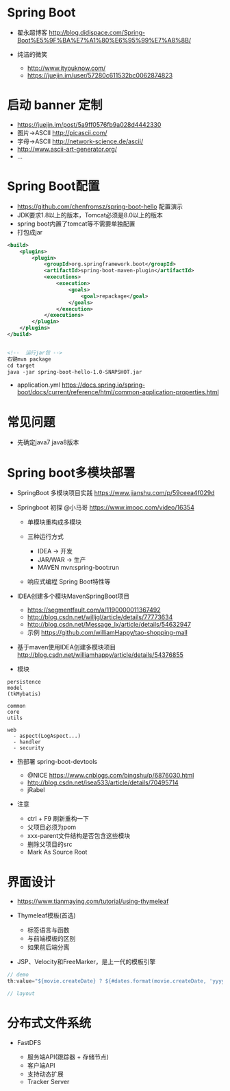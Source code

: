 # Spring Boot

- 翟永超博客 <http://blog.didispace.com/Spring-Boot%E5%9F%BA%E7%A1%80%E6%95%99%E7%A8%8B/>
- 纯洁的微笑

  - <http://www.ityouknow.com/>
  - <https://juejin.im/user/57280c611532bc0062874823>

# 启动 banner 定制 

  - <https://juejin.im/post/5a9ff0576fb9a028d4442330>
  - 图片->ASCII http://picascii.com/
  - 字母->ASCII http://network-science.de/ascii/
  - http://www.ascii-art-generator.org/
  - ...

# Spring Boot配置

- <https://github.com/chenfromsz/spring-boot-hello> 配置演示
- JDK要求1.8以上的版本，Tomcat必须是8.0以上的版本
- spring boot内置了tomcat等不需要单独配置
- 打包成jar

```xml
<build>
    <plugins>
        <plugin>
            <groupId>org.springframework.boot</groupId>
            <artifactId>spring-boot-maven-plugin</artifactId>
            <executions>
                <execution>
                    <goals>
                        <goal>repackage</goal>
                    </goals>
                </execution>
            </executions>
        </plugin>
    </plugins>
</build>


<!--  运行jar包 -->
右键mvn package
cd target
java -jar spring-boot-hello-1.0-SNAPSHOT.jar
```

- application.yml <https://docs.spring.io/spring-boot/docs/current/reference/html/common-application-properties.html>


# 常见问题

- 先确定java7 java8版本

# Spring boot多模块部署

- SpringBoot 多模块项目实践 <https://www.jianshu.com/p/59ceea4f029d>
- Springboot 初探 @小马哥 <https://www.imooc.com/video/16354>

  - 单模块重构成多模块
  - 三种运行方式

    - IDEA -> 开发
    - JAR/WAR -> 生产
    - MAVEN mvn:spring-boot:run

  - 响应式编程 Spring Boot特性等

- IDEA创建多个模块MavenSpringBoot项目

  - <https://segmentfault.com/a/1190000011367492>
  - <http://blog.csdn.net/willjgl/article/details/77773634>
  - <http://blog.csdn.net/Message_lx/article/details/54632947>
  - 示例 <https://github.com/williamHappy/tao-shopping-mall>

- 基于maven使用IDEA创建多模块项目 <http://blog.csdn.net/williamhappy/article/details/54376855>

- 模块

```shell
persistence
model
(tkMybatis)

common
core
utils

web
  - aspect(LogAspect...)
  - handler
  - security
```

- 热部署 spring-boot-devtools

  - @NICE <https://www.cnblogs.com/bingshu/p/6876030.html>
  - <http://blog.csdn.net/isea533/article/details/70495714>
  - jRabel  

- 注意
  - ctrl + F9 刷新重构一下
  - 父项目必须为pom
  - xxx-parent文件结构是否包含这些模块
  - 删除父项目的src
  - Mark As Source Root

# 界面设计

- <https://www.tianmaying.com/tutorial/using-thymeleaf>
- Thymeleaf模板(首选)

  - 标签语言与函数
  - 与前端模板的区别
  - 如果前后端分离

- JSP、Velocity和FreeMarker，是上一代的模板引擎

```java
// demo
th:value="${movie.createDate} ? ${#dates.format(movie.createDate, 'yyyy-MM-dd')} : ''"

// layout
```

# 分布式文件系统

- FastDFS

  - 服务端API(跟踪器 + 存储节点)
  - 客户端API
  - 支持动态扩展
  - Tracker Server

